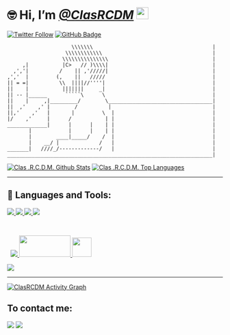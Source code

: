 # 🤓 Hi, I’m [_**@ClasRCDM**_](https://github.com/ClasRCDM) <img src="https://media.giphy.com/media/hvRJCLFzcasrR4ia7z/giphy.gif" width="28px">
[![Twitter Follow](https://img.shields.io/twitter/follow/RaphaelCalixtDM?color=FF0000&logo=twitter&style=for-the-badge)](https://twitter.com/intent/follow?original_referer=https%3A%2F%2Fgithub.com%2FcodeSTACKr&screen_name=RaphaelCalixtDM) <a href="https://github.com/ClasRCDM?tab=followers"><img src="https://img.shields.io/github/followers/ClasRCDM?label=Followers&style=social" alt="GitHub Badge"></a>

```
                     \\\\\\\                                       |
                   \\\\\\\\\\\\                                    |
                  \\\\\\\\\\\\\\\                                  |
     ,|           |C>   // )\\\\|                                  |
  ,','|          /    || ,'/////|                                  |
,','  |         (,    ||   /////                                   |
|| = =|          \\  ||||//''''|                                   |
||    |           |||||||     _|                                   |
|| -- |______      `````\      \                                   |
||    |     ,|_________/        \__________________________________| 
||  ,'    ,' |        /          |                                 |
||,'    ,'   |       |         \  |                                |
|/    ,'     |      /           | |                                |
_____________|      |      |    | |                                |
       |            |      |    | |                                |
       |        ____|_____/    /  |                                |
       |    __/ |             /   |                                |
_______|   ////_/-------------/   |                                |
___________________________________________________________________|
```

<main>
  <a href="https://github.com/clasrcdm/github-readme-stats"><img alt="Clas .R.C.D.M. Github Stats" src="https://github-readme-stats.vercel.app/api?username=ClasRCDM&show_icons=true&count_private=true&theme=react&hide_border=true&bg_color=0D1117" /></a>
  <a href="https://github.com/clasrcdm/github-readme-stats"><img alt="Clas .R.C.D.M. Top Languages" src="https://github-readme-stats.vercel.app/api/top-langs/?username=clasrcdm&langs_count=8&count_private=true&layout=compact&theme=react&hide_border=true&bg_color=0D1117" /></a>
</main><hr>

## 🚀 Languages and Tools:

<p align="left"> 
    <a href="https://developer.mozilla.org/en-US/docs/Web/JavaScript" target="_blank"> <img src="https://img.icons8.com/color/48/000000/javascript.png"/> </a> 
    <a href="https://www.w3.org/html/" target="_blank"> <img src="https://img.icons8.com/color/48/000000/html-5.png"/> </a> 
    <a href="https://www.w3schools.com/css/" target="_blank"> <img src="https://img.icons8.com/color/48/000000/css3.png"/> </a>
    <a style="padding-right:8px;" href="https://nodejs.org" target="_blank"> <img src="https://img.icons8.com/color/48/000000/nodejs.png"/>
</p>
<p align="left"> 
    <a href="https://www.python.org" target="_blank"> <img src="https://img.icons8.com/color/48/000000/python.png"/> </a>
    <a href="https://www.pygame.org/news" target="_blank"> <img src="https://camo.githubusercontent.com/1971c0a4f776fb5351c765c37e59630c83cabd52/68747470733a2f2f7777772e707967616d652e6f72672f696d616765732f6c6f676f2e706e67"/ height="50" width="120"> </a>
  <a href="https://www.pygame.org/news" target="_blank"> <img src="https://api.arcade.academy/en/latest/_images/arcade-logo.svg"/ height="45"> </a>
</p>
<p align="left">  
    <a href="https://git-scm.com/" target="_blank"> <img src="https://img.icons8.com/color/48/000000/git.png"/> </a> 
</p>

<hr>

<a href="https://github.com/ClasRCDM/github-readme-activity-graph"><img alt="ClasRCDM Activity Graph" src="https://activity-graph.herokuapp.com/graph?username=ClasRCDM&bg_color=0D1117&color=5BCDEC&line=5BCDEC&point=FFFFFF&hide_border=true" /></a>

<footer>
  <h2>To contact me:</h2>
  <a href="https://www.linkedin.com/in/clasrcdm" target="_blank"><img src="https://img.shields.io/badge/-LinkedIn-%230077B5?style=for-the-badge&logo=linkedin&logoColor=white" target="_blank" rel="next"></a> 
  <a href = "mailto:raphaelcalixto2013@gmail.com"><img src="https://img.shields.io/badge/-Gmail-%23333?style=for-the-badge&logo=gmail&logoColor=white" target="_blank" rel="next"></a>
</footer>
